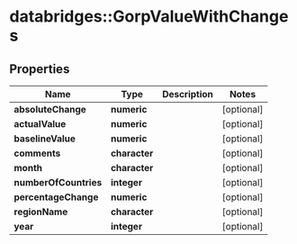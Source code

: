 # databridges::GorpValueWithChanges


## Properties
Name | Type | Description | Notes
------------ | ------------- | ------------- | -------------
**absoluteChange** | **numeric** |  | [optional] 
**actualValue** | **numeric** |  | [optional] 
**baselineValue** | **numeric** |  | [optional] 
**comments** | **character** |  | [optional] 
**month** | **character** |  | [optional] 
**numberOfCountries** | **integer** |  | [optional] 
**percentageChange** | **numeric** |  | [optional] 
**regionName** | **character** |  | [optional] 
**year** | **integer** |  | [optional] 


